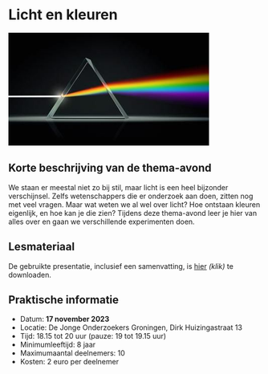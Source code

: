 # Licht en kleuren

![licht](licht.jpg)

## Korte beschrijving van de thema-avond
We staan er meestal niet zo bij stil, maar licht is een heel bijzonder verschijnsel. Zelfs wetenschappers die er onderzoek aan doen, zitten nog met veel vragen. Maar wat weten we al wel over licht? Hoe ontstaan kleuren eigenlijk, en hoe kan je die zien? Tijdens deze thema-avond leer je hier van alles over en gaan we verschillende experimenten doen.

## Lesmateriaal
De gebruikte presentatie, inclusief een samenvatting, is [hier](/Licht/lichtenkleuren.pdf) *(klik)* te downloaden.

## Praktische informatie
- Datum: **17 november 2023**
- Locatie: De Jonge Onderzoekers Groningen, Dirk Huizingastraat 13
- Tijd: 18.15 tot 20 uur (pauze: 19 tot 19.15 uur)
- Minimumleeftijd: 8 jaar
- Maximumaantal deelnemers: 10
- Kosten: 2 euro per deelnemer
